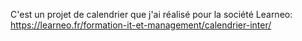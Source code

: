 C'est un projet de calendrier que j'ai réalisé pour la société Learneo: https://learneo.fr/formation-it-et-management/calendrier-inter/

